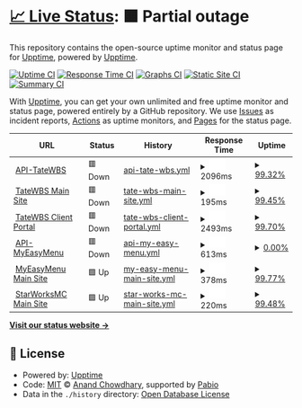 # [📈 Live Status](https://upptime.github.io/upptime): <!--live status--> **🟧 Partial outage**

This repository contains the open-source uptime monitor and status page for [Upptime](https://upptime.js.org), powered by [Upptime](https://github.com/upptime/upptime).

[![Uptime CI](https://github.com/upptime/upptime/workflows/Uptime%20CI/badge.svg)](https://github.com/upptime/upptime/actions?query=workflow%3A%22Uptime+CI%22)
[![Response Time CI](https://github.com/upptime/upptime/workflows/Response%20Time%20CI/badge.svg)](https://github.com/upptime/upptime/actions?query=workflow%3A%22Response+Time+CI%22)
[![Graphs CI](https://github.com/upptime/upptime/workflows/Graphs%20CI/badge.svg)](https://github.com/upptime/upptime/actions?query=workflow%3A%22Graphs+CI%22)
[![Static Site CI](https://github.com/upptime/upptime/workflows/Static%20Site%20CI/badge.svg)](https://github.com/upptime/upptime/actions?query=workflow%3A%22Static+Site+CI%22)
[![Summary CI](https://github.com/upptime/upptime/workflows/Summary%20CI/badge.svg)](https://github.com/upptime/upptime/actions?query=workflow%3A%22Summary+CI%22)

With [Upptime](https://upptime.js.org), you can get your own unlimited and free uptime monitor and status page, powered entirely by a GitHub repository. We use [Issues](https://github.com/upptime/upptime/issues) as incident reports, [Actions](https://github.com/upptime/upptime/actions) as uptime monitors, and [Pages](https://upptime.github.io/upptime) for the status page.

<!--start: status pages-->
<!-- This summary is generated by Upptime (https://github.com/upptime/upptime) -->
<!-- Do not edit this manually, your changes will be overwritten -->
<!-- prettier-ignore -->
| URL | Status | History | Response Time | Uptime |
| --- | ------ | ------- | ------------- | ------ |
| <img alt="" src="https://icons.duckduckgo.com/ip3/api.tatewbs.com.ico" height="13"> [API-TateWBS](https://api.tatewbs.com) | 🟥 Down | [api-tate-wbs.yml](https://github.com/TateFowble/upptime/commits/HEAD/history/api-tate-wbs.yml) | <details><summary><img alt="Response time graph" src="./graphs/api-tate-wbs/response-time-week.png" height="20"> 2096ms</summary><br><a href="https://status.tatewbs.com/history/api-tate-wbs"><img alt="Response time 571" src="https://img.shields.io/endpoint?url=https%3A%2F%2Fraw.githubusercontent.com%2FTateFowble%2Fupptime%2FHEAD%2Fapi%2Fapi-tate-wbs%2Fresponse-time.json"></a><br><a href="https://status.tatewbs.com/history/api-tate-wbs"><img alt="24-hour response time 251" src="https://img.shields.io/endpoint?url=https%3A%2F%2Fraw.githubusercontent.com%2FTateFowble%2Fupptime%2FHEAD%2Fapi%2Fapi-tate-wbs%2Fresponse-time-day.json"></a><br><a href="https://status.tatewbs.com/history/api-tate-wbs"><img alt="7-day response time 2096" src="https://img.shields.io/endpoint?url=https%3A%2F%2Fraw.githubusercontent.com%2FTateFowble%2Fupptime%2FHEAD%2Fapi%2Fapi-tate-wbs%2Fresponse-time-week.json"></a><br><a href="https://status.tatewbs.com/history/api-tate-wbs"><img alt="30-day response time 811" src="https://img.shields.io/endpoint?url=https%3A%2F%2Fraw.githubusercontent.com%2FTateFowble%2Fupptime%2FHEAD%2Fapi%2Fapi-tate-wbs%2Fresponse-time-month.json"></a><br><a href="https://status.tatewbs.com/history/api-tate-wbs"><img alt="1-year response time 571" src="https://img.shields.io/endpoint?url=https%3A%2F%2Fraw.githubusercontent.com%2FTateFowble%2Fupptime%2FHEAD%2Fapi%2Fapi-tate-wbs%2Fresponse-time-year.json"></a></details> | <details><summary><a href="https://status.tatewbs.com/history/api-tate-wbs">99.32%</a></summary><a href="https://status.tatewbs.com/history/api-tate-wbs"><img alt="All-time uptime 99.78%" src="https://img.shields.io/endpoint?url=https%3A%2F%2Fraw.githubusercontent.com%2FTateFowble%2Fupptime%2FHEAD%2Fapi%2Fapi-tate-wbs%2Fuptime.json"></a><br><a href="https://status.tatewbs.com/history/api-tate-wbs"><img alt="24-hour uptime 99.99%" src="https://img.shields.io/endpoint?url=https%3A%2F%2Fraw.githubusercontent.com%2FTateFowble%2Fupptime%2FHEAD%2Fapi%2Fapi-tate-wbs%2Fuptime-day.json"></a><br><a href="https://status.tatewbs.com/history/api-tate-wbs"><img alt="7-day uptime 99.32%" src="https://img.shields.io/endpoint?url=https%3A%2F%2Fraw.githubusercontent.com%2FTateFowble%2Fupptime%2FHEAD%2Fapi%2Fapi-tate-wbs%2Fuptime-week.json"></a><br><a href="https://status.tatewbs.com/history/api-tate-wbs"><img alt="30-day uptime 99.57%" src="https://img.shields.io/endpoint?url=https%3A%2F%2Fraw.githubusercontent.com%2FTateFowble%2Fupptime%2FHEAD%2Fapi%2Fapi-tate-wbs%2Fuptime-month.json"></a><br><a href="https://status.tatewbs.com/history/api-tate-wbs"><img alt="1-year uptime 99.78%" src="https://img.shields.io/endpoint?url=https%3A%2F%2Fraw.githubusercontent.com%2FTateFowble%2Fupptime%2FHEAD%2Fapi%2Fapi-tate-wbs%2Fuptime-year.json"></a></details>
| <img alt="" src="https://icons.duckduckgo.com/ip3/www.tatewbs.com.ico" height="13"> [TateWBS Main Site](https://www.tatewbs.com) | 🟥 Down | [tate-wbs-main-site.yml](https://github.com/TateFowble/upptime/commits/HEAD/history/tate-wbs-main-site.yml) | <details><summary><img alt="Response time graph" src="./graphs/tate-wbs-main-site/response-time-week.png" height="20"> 195ms</summary><br><a href="https://status.tatewbs.com/history/tate-wbs-main-site"><img alt="Response time 206" src="https://img.shields.io/endpoint?url=https%3A%2F%2Fraw.githubusercontent.com%2FTateFowble%2Fupptime%2FHEAD%2Fapi%2Ftate-wbs-main-site%2Fresponse-time.json"></a><br><a href="https://status.tatewbs.com/history/tate-wbs-main-site"><img alt="24-hour response time 130" src="https://img.shields.io/endpoint?url=https%3A%2F%2Fraw.githubusercontent.com%2FTateFowble%2Fupptime%2FHEAD%2Fapi%2Ftate-wbs-main-site%2Fresponse-time-day.json"></a><br><a href="https://status.tatewbs.com/history/tate-wbs-main-site"><img alt="7-day response time 195" src="https://img.shields.io/endpoint?url=https%3A%2F%2Fraw.githubusercontent.com%2FTateFowble%2Fupptime%2FHEAD%2Fapi%2Ftate-wbs-main-site%2Fresponse-time-week.json"></a><br><a href="https://status.tatewbs.com/history/tate-wbs-main-site"><img alt="30-day response time 210" src="https://img.shields.io/endpoint?url=https%3A%2F%2Fraw.githubusercontent.com%2FTateFowble%2Fupptime%2FHEAD%2Fapi%2Ftate-wbs-main-site%2Fresponse-time-month.json"></a><br><a href="https://status.tatewbs.com/history/tate-wbs-main-site"><img alt="1-year response time 206" src="https://img.shields.io/endpoint?url=https%3A%2F%2Fraw.githubusercontent.com%2FTateFowble%2Fupptime%2FHEAD%2Fapi%2Ftate-wbs-main-site%2Fresponse-time-year.json"></a></details> | <details><summary><a href="https://status.tatewbs.com/history/tate-wbs-main-site">99.45%</a></summary><a href="https://status.tatewbs.com/history/tate-wbs-main-site"><img alt="All-time uptime 99.82%" src="https://img.shields.io/endpoint?url=https%3A%2F%2Fraw.githubusercontent.com%2FTateFowble%2Fupptime%2FHEAD%2Fapi%2Ftate-wbs-main-site%2Fuptime.json"></a><br><a href="https://status.tatewbs.com/history/tate-wbs-main-site"><img alt="24-hour uptime 99.99%" src="https://img.shields.io/endpoint?url=https%3A%2F%2Fraw.githubusercontent.com%2FTateFowble%2Fupptime%2FHEAD%2Fapi%2Ftate-wbs-main-site%2Fuptime-day.json"></a><br><a href="https://status.tatewbs.com/history/tate-wbs-main-site"><img alt="7-day uptime 99.45%" src="https://img.shields.io/endpoint?url=https%3A%2F%2Fraw.githubusercontent.com%2FTateFowble%2Fupptime%2FHEAD%2Fapi%2Ftate-wbs-main-site%2Fuptime-week.json"></a><br><a href="https://status.tatewbs.com/history/tate-wbs-main-site"><img alt="30-day uptime 99.71%" src="https://img.shields.io/endpoint?url=https%3A%2F%2Fraw.githubusercontent.com%2FTateFowble%2Fupptime%2FHEAD%2Fapi%2Ftate-wbs-main-site%2Fuptime-month.json"></a><br><a href="https://status.tatewbs.com/history/tate-wbs-main-site"><img alt="1-year uptime 99.82%" src="https://img.shields.io/endpoint?url=https%3A%2F%2Fraw.githubusercontent.com%2FTateFowble%2Fupptime%2FHEAD%2Fapi%2Ftate-wbs-main-site%2Fuptime-year.json"></a></details>
| <img alt="" src="https://icons.duckduckgo.com/ip3/portal.tatewbs.com.ico" height="13"> [TateWBS Client Portal](https://portal.tatewbs.com) | 🟥 Down | [tate-wbs-client-portal.yml](https://github.com/TateFowble/upptime/commits/HEAD/history/tate-wbs-client-portal.yml) | <details><summary><img alt="Response time graph" src="./graphs/tate-wbs-client-portal/response-time-week.png" height="20"> 2493ms</summary><br><a href="https://status.tatewbs.com/history/tate-wbs-client-portal"><img alt="Response time 501" src="https://img.shields.io/endpoint?url=https%3A%2F%2Fraw.githubusercontent.com%2FTateFowble%2Fupptime%2FHEAD%2Fapi%2Ftate-wbs-client-portal%2Fresponse-time.json"></a><br><a href="https://status.tatewbs.com/history/tate-wbs-client-portal"><img alt="24-hour response time 97" src="https://img.shields.io/endpoint?url=https%3A%2F%2Fraw.githubusercontent.com%2FTateFowble%2Fupptime%2FHEAD%2Fapi%2Ftate-wbs-client-portal%2Fresponse-time-day.json"></a><br><a href="https://status.tatewbs.com/history/tate-wbs-client-portal"><img alt="7-day response time 2493" src="https://img.shields.io/endpoint?url=https%3A%2F%2Fraw.githubusercontent.com%2FTateFowble%2Fupptime%2FHEAD%2Fapi%2Ftate-wbs-client-portal%2Fresponse-time-week.json"></a><br><a href="https://status.tatewbs.com/history/tate-wbs-client-portal"><img alt="30-day response time 725" src="https://img.shields.io/endpoint?url=https%3A%2F%2Fraw.githubusercontent.com%2FTateFowble%2Fupptime%2FHEAD%2Fapi%2Ftate-wbs-client-portal%2Fresponse-time-month.json"></a><br><a href="https://status.tatewbs.com/history/tate-wbs-client-portal"><img alt="1-year response time 501" src="https://img.shields.io/endpoint?url=https%3A%2F%2Fraw.githubusercontent.com%2FTateFowble%2Fupptime%2FHEAD%2Fapi%2Ftate-wbs-client-portal%2Fresponse-time-year.json"></a></details> | <details><summary><a href="https://status.tatewbs.com/history/tate-wbs-client-portal">99.70%</a></summary><a href="https://status.tatewbs.com/history/tate-wbs-client-portal"><img alt="All-time uptime 99.91%" src="https://img.shields.io/endpoint?url=https%3A%2F%2Fraw.githubusercontent.com%2FTateFowble%2Fupptime%2FHEAD%2Fapi%2Ftate-wbs-client-portal%2Fuptime.json"></a><br><a href="https://status.tatewbs.com/history/tate-wbs-client-portal"><img alt="24-hour uptime 99.99%" src="https://img.shields.io/endpoint?url=https%3A%2F%2Fraw.githubusercontent.com%2FTateFowble%2Fupptime%2FHEAD%2Fapi%2Ftate-wbs-client-portal%2Fuptime-day.json"></a><br><a href="https://status.tatewbs.com/history/tate-wbs-client-portal"><img alt="7-day uptime 99.70%" src="https://img.shields.io/endpoint?url=https%3A%2F%2Fraw.githubusercontent.com%2FTateFowble%2Fupptime%2FHEAD%2Fapi%2Ftate-wbs-client-portal%2Fuptime-week.json"></a><br><a href="https://status.tatewbs.com/history/tate-wbs-client-portal"><img alt="30-day uptime 99.89%" src="https://img.shields.io/endpoint?url=https%3A%2F%2Fraw.githubusercontent.com%2FTateFowble%2Fupptime%2FHEAD%2Fapi%2Ftate-wbs-client-portal%2Fuptime-month.json"></a><br><a href="https://status.tatewbs.com/history/tate-wbs-client-portal"><img alt="1-year uptime 99.91%" src="https://img.shields.io/endpoint?url=https%3A%2F%2Fraw.githubusercontent.com%2FTateFowble%2Fupptime%2FHEAD%2Fapi%2Ftate-wbs-client-portal%2Fuptime-year.json"></a></details>
| <img alt="" src="https://icons.duckduckgo.com/ip3/cdn.myeasy.menu.ico" height="13"> [API-MyEasyMenu](https://cdn.myeasy.menu) | 🟥 Down | [api-my-easy-menu.yml](https://github.com/TateFowble/upptime/commits/HEAD/history/api-my-easy-menu.yml) | <details><summary><img alt="Response time graph" src="./graphs/api-my-easy-menu/response-time-week.png" height="20"> 613ms</summary><br><a href="https://status.tatewbs.com/history/api-my-easy-menu"><img alt="Response time 676" src="https://img.shields.io/endpoint?url=https%3A%2F%2Fraw.githubusercontent.com%2FTateFowble%2Fupptime%2FHEAD%2Fapi%2Fapi-my-easy-menu%2Fresponse-time.json"></a><br><a href="https://status.tatewbs.com/history/api-my-easy-menu"><img alt="24-hour response time 684" src="https://img.shields.io/endpoint?url=https%3A%2F%2Fraw.githubusercontent.com%2FTateFowble%2Fupptime%2FHEAD%2Fapi%2Fapi-my-easy-menu%2Fresponse-time-day.json"></a><br><a href="https://status.tatewbs.com/history/api-my-easy-menu"><img alt="7-day response time 613" src="https://img.shields.io/endpoint?url=https%3A%2F%2Fraw.githubusercontent.com%2FTateFowble%2Fupptime%2FHEAD%2Fapi%2Fapi-my-easy-menu%2Fresponse-time-week.json"></a><br><a href="https://status.tatewbs.com/history/api-my-easy-menu"><img alt="30-day response time 634" src="https://img.shields.io/endpoint?url=https%3A%2F%2Fraw.githubusercontent.com%2FTateFowble%2Fupptime%2FHEAD%2Fapi%2Fapi-my-easy-menu%2Fresponse-time-month.json"></a><br><a href="https://status.tatewbs.com/history/api-my-easy-menu"><img alt="1-year response time 676" src="https://img.shields.io/endpoint?url=https%3A%2F%2Fraw.githubusercontent.com%2FTateFowble%2Fupptime%2FHEAD%2Fapi%2Fapi-my-easy-menu%2Fresponse-time-year.json"></a></details> | <details><summary><a href="https://status.tatewbs.com/history/api-my-easy-menu">0.00%</a></summary><a href="https://status.tatewbs.com/history/api-my-easy-menu"><img alt="All-time uptime 0.00%" src="https://img.shields.io/endpoint?url=https%3A%2F%2Fraw.githubusercontent.com%2FTateFowble%2Fupptime%2FHEAD%2Fapi%2Fapi-my-easy-menu%2Fuptime.json"></a><br><a href="https://status.tatewbs.com/history/api-my-easy-menu"><img alt="24-hour uptime 0.00%" src="https://img.shields.io/endpoint?url=https%3A%2F%2Fraw.githubusercontent.com%2FTateFowble%2Fupptime%2FHEAD%2Fapi%2Fapi-my-easy-menu%2Fuptime-day.json"></a><br><a href="https://status.tatewbs.com/history/api-my-easy-menu"><img alt="7-day uptime 0.00%" src="https://img.shields.io/endpoint?url=https%3A%2F%2Fraw.githubusercontent.com%2FTateFowble%2Fupptime%2FHEAD%2Fapi%2Fapi-my-easy-menu%2Fuptime-week.json"></a><br><a href="https://status.tatewbs.com/history/api-my-easy-menu"><img alt="30-day uptime 0.00%" src="https://img.shields.io/endpoint?url=https%3A%2F%2Fraw.githubusercontent.com%2FTateFowble%2Fupptime%2FHEAD%2Fapi%2Fapi-my-easy-menu%2Fuptime-month.json"></a><br><a href="https://status.tatewbs.com/history/api-my-easy-menu"><img alt="1-year uptime 0.00%" src="https://img.shields.io/endpoint?url=https%3A%2F%2Fraw.githubusercontent.com%2FTateFowble%2Fupptime%2FHEAD%2Fapi%2Fapi-my-easy-menu%2Fuptime-year.json"></a></details>
| <img alt="" src="https://icons.duckduckgo.com/ip3/www.myeasy.menu.ico" height="13"> [MyEasyMenu Main Site](https://www.myeasy.menu) | 🟩 Up | [my-easy-menu-main-site.yml](https://github.com/TateFowble/upptime/commits/HEAD/history/my-easy-menu-main-site.yml) | <details><summary><img alt="Response time graph" src="./graphs/my-easy-menu-main-site/response-time-week.png" height="20"> 378ms</summary><br><a href="https://status.tatewbs.com/history/my-easy-menu-main-site"><img alt="Response time 406" src="https://img.shields.io/endpoint?url=https%3A%2F%2Fraw.githubusercontent.com%2FTateFowble%2Fupptime%2FHEAD%2Fapi%2Fmy-easy-menu-main-site%2Fresponse-time.json"></a><br><a href="https://status.tatewbs.com/history/my-easy-menu-main-site"><img alt="24-hour response time 447" src="https://img.shields.io/endpoint?url=https%3A%2F%2Fraw.githubusercontent.com%2FTateFowble%2Fupptime%2FHEAD%2Fapi%2Fmy-easy-menu-main-site%2Fresponse-time-day.json"></a><br><a href="https://status.tatewbs.com/history/my-easy-menu-main-site"><img alt="7-day response time 378" src="https://img.shields.io/endpoint?url=https%3A%2F%2Fraw.githubusercontent.com%2FTateFowble%2Fupptime%2FHEAD%2Fapi%2Fmy-easy-menu-main-site%2Fresponse-time-week.json"></a><br><a href="https://status.tatewbs.com/history/my-easy-menu-main-site"><img alt="30-day response time 417" src="https://img.shields.io/endpoint?url=https%3A%2F%2Fraw.githubusercontent.com%2FTateFowble%2Fupptime%2FHEAD%2Fapi%2Fmy-easy-menu-main-site%2Fresponse-time-month.json"></a><br><a href="https://status.tatewbs.com/history/my-easy-menu-main-site"><img alt="1-year response time 406" src="https://img.shields.io/endpoint?url=https%3A%2F%2Fraw.githubusercontent.com%2FTateFowble%2Fupptime%2FHEAD%2Fapi%2Fmy-easy-menu-main-site%2Fresponse-time-year.json"></a></details> | <details><summary><a href="https://status.tatewbs.com/history/my-easy-menu-main-site">99.77%</a></summary><a href="https://status.tatewbs.com/history/my-easy-menu-main-site"><img alt="All-time uptime 99.80%" src="https://img.shields.io/endpoint?url=https%3A%2F%2Fraw.githubusercontent.com%2FTateFowble%2Fupptime%2FHEAD%2Fapi%2Fmy-easy-menu-main-site%2Fuptime.json"></a><br><a href="https://status.tatewbs.com/history/my-easy-menu-main-site"><img alt="24-hour uptime 100.00%" src="https://img.shields.io/endpoint?url=https%3A%2F%2Fraw.githubusercontent.com%2FTateFowble%2Fupptime%2FHEAD%2Fapi%2Fmy-easy-menu-main-site%2Fuptime-day.json"></a><br><a href="https://status.tatewbs.com/history/my-easy-menu-main-site"><img alt="7-day uptime 99.77%" src="https://img.shields.io/endpoint?url=https%3A%2F%2Fraw.githubusercontent.com%2FTateFowble%2Fupptime%2FHEAD%2Fapi%2Fmy-easy-menu-main-site%2Fuptime-week.json"></a><br><a href="https://status.tatewbs.com/history/my-easy-menu-main-site"><img alt="30-day uptime 99.95%" src="https://img.shields.io/endpoint?url=https%3A%2F%2Fraw.githubusercontent.com%2FTateFowble%2Fupptime%2FHEAD%2Fapi%2Fmy-easy-menu-main-site%2Fuptime-month.json"></a><br><a href="https://status.tatewbs.com/history/my-easy-menu-main-site"><img alt="1-year uptime 99.80%" src="https://img.shields.io/endpoint?url=https%3A%2F%2Fraw.githubusercontent.com%2FTateFowble%2Fupptime%2FHEAD%2Fapi%2Fmy-easy-menu-main-site%2Fuptime-year.json"></a></details>
| <img alt="" src="https://icons.duckduckgo.com/ip3/www.starworksmc.us.ico" height="13"> [StarWorksMC Main Site](https://www.starworksmc.us) | 🟩 Up | [star-works-mc-main-site.yml](https://github.com/TateFowble/upptime/commits/HEAD/history/star-works-mc-main-site.yml) | <details><summary><img alt="Response time graph" src="./graphs/star-works-mc-main-site/response-time-week.png" height="20"> 220ms</summary><br><a href="https://status.tatewbs.com/history/star-works-mc-main-site"><img alt="Response time 239" src="https://img.shields.io/endpoint?url=https%3A%2F%2Fraw.githubusercontent.com%2FTateFowble%2Fupptime%2FHEAD%2Fapi%2Fstar-works-mc-main-site%2Fresponse-time.json"></a><br><a href="https://status.tatewbs.com/history/star-works-mc-main-site"><img alt="24-hour response time 525" src="https://img.shields.io/endpoint?url=https%3A%2F%2Fraw.githubusercontent.com%2FTateFowble%2Fupptime%2FHEAD%2Fapi%2Fstar-works-mc-main-site%2Fresponse-time-day.json"></a><br><a href="https://status.tatewbs.com/history/star-works-mc-main-site"><img alt="7-day response time 220" src="https://img.shields.io/endpoint?url=https%3A%2F%2Fraw.githubusercontent.com%2FTateFowble%2Fupptime%2FHEAD%2Fapi%2Fstar-works-mc-main-site%2Fresponse-time-week.json"></a><br><a href="https://status.tatewbs.com/history/star-works-mc-main-site"><img alt="30-day response time 231" src="https://img.shields.io/endpoint?url=https%3A%2F%2Fraw.githubusercontent.com%2FTateFowble%2Fupptime%2FHEAD%2Fapi%2Fstar-works-mc-main-site%2Fresponse-time-month.json"></a><br><a href="https://status.tatewbs.com/history/star-works-mc-main-site"><img alt="1-year response time 239" src="https://img.shields.io/endpoint?url=https%3A%2F%2Fraw.githubusercontent.com%2FTateFowble%2Fupptime%2FHEAD%2Fapi%2Fstar-works-mc-main-site%2Fresponse-time-year.json"></a></details> | <details><summary><a href="https://status.tatewbs.com/history/star-works-mc-main-site">99.48%</a></summary><a href="https://status.tatewbs.com/history/star-works-mc-main-site"><img alt="All-time uptime 99.77%" src="https://img.shields.io/endpoint?url=https%3A%2F%2Fraw.githubusercontent.com%2FTateFowble%2Fupptime%2FHEAD%2Fapi%2Fstar-works-mc-main-site%2Fuptime.json"></a><br><a href="https://status.tatewbs.com/history/star-works-mc-main-site"><img alt="24-hour uptime 100.00%" src="https://img.shields.io/endpoint?url=https%3A%2F%2Fraw.githubusercontent.com%2FTateFowble%2Fupptime%2FHEAD%2Fapi%2Fstar-works-mc-main-site%2Fuptime-day.json"></a><br><a href="https://status.tatewbs.com/history/star-works-mc-main-site"><img alt="7-day uptime 99.48%" src="https://img.shields.io/endpoint?url=https%3A%2F%2Fraw.githubusercontent.com%2FTateFowble%2Fupptime%2FHEAD%2Fapi%2Fstar-works-mc-main-site%2Fuptime-week.json"></a><br><a href="https://status.tatewbs.com/history/star-works-mc-main-site"><img alt="30-day uptime 99.71%" src="https://img.shields.io/endpoint?url=https%3A%2F%2Fraw.githubusercontent.com%2FTateFowble%2Fupptime%2FHEAD%2Fapi%2Fstar-works-mc-main-site%2Fuptime-month.json"></a><br><a href="https://status.tatewbs.com/history/star-works-mc-main-site"><img alt="1-year uptime 99.77%" src="https://img.shields.io/endpoint?url=https%3A%2F%2Fraw.githubusercontent.com%2FTateFowble%2Fupptime%2FHEAD%2Fapi%2Fstar-works-mc-main-site%2Fuptime-year.json"></a></details>

<!--end: status pages-->

[**Visit our status website →**](https://upptime.github.io/upptime)

## 📄 License

- Powered by: [Upptime](https://github.com/upptime/upptime)
- Code: [MIT](./LICENSE) © [Anand Chowdhary](https://anandchowdhary.com), supported by [Pabio](https://pabio.com)
- Data in the `./history` directory: [Open Database License](https://opendatacommons.org/licenses/odbl/1-0/)
